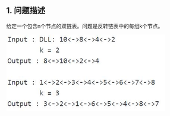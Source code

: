## 1. 问题描述

给定一个包含n个节点的双链表。问题是反转链表中的每组k个节点。

<img src="../assets/ReverseDoublyLinkedList_InGivenGroupSize.png">


